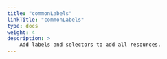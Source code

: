 ```yaml
---
title: "commonLabels"
linkTitle: "commonLabels"
type: docs
weight: 4
description: >
    Add labels and selectors to add all resources.
---
```

